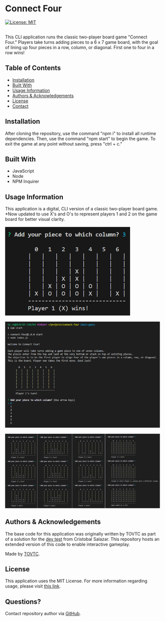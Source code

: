
  # Connect Four
  [![License: MIT](https://img.shields.io/badge/License-MIT-yellow.svg)](https://opensource.org/licenses/MIT)</br></br>
    
  This CLI application runs the classic two-player board game "Connect Four." Players take turns adding pieces to a 6 x 7 game board, with the goal of lining up four pieces in a row, column, or diagonal. First one to four in a row wins!
  
  ## Table of Contents
  
  * [Installation](#installation)
  * [Built With](#built)
  * [Usage Information](#usage)
  * [Authors & Acknowledgements](#credits)
  * [License](#license)
  * [Contact](#questions)
  
  ## Installation <a name="installation"></a>
  After cloning the repository, use the command "npm i" to install all runtime dependencies. Then, use the command "npm start" to begin the game. To exit the game at any point without saving, press "ctrl + c."
  
  ## Built With <a name="built"></a>
  * JavaScript
  * Node
  * NPM Inquirer

  ## Usage Information<a name="usage"></a>
  
  This application is a digital, CLI version of a classic two-player board game.</br>
  *Now updated to use X's and O's to represent players 1 and 2 on the game board for better visual clarity.</br>
  </br>![Connect Four](./x-o.png "Connect Four")</br>
  </br>![Connect Four](./connect-four-1.png "Connect Four")</br>
  </br>![Connect Four](./connect-four-2.png "Connect Four")</br>
    
  ## Authors & Acknowledgements<a name="credits"></a>
  
  The base code for this application was originally written by TOVTC as part of a solution for the [dev test](https://github.com/CristobalSalazar/DevTest) from Cristobal Salazar. This repository hosts an extended version of this code to enable interactive gameplay.
  
  Made by [TOVTC](https://github.com/TOVTC).
  
  ## License<a name="license"></a>
  This application uses the MIT License. For more information regarding usage, please visit [this link](https://opensource.org/licenses/MIT).
    
  ## Questions?<a name="questions"></a>
  Contact repository author via [GitHub](https://github.com/TOVTC).</br>
    
  
  